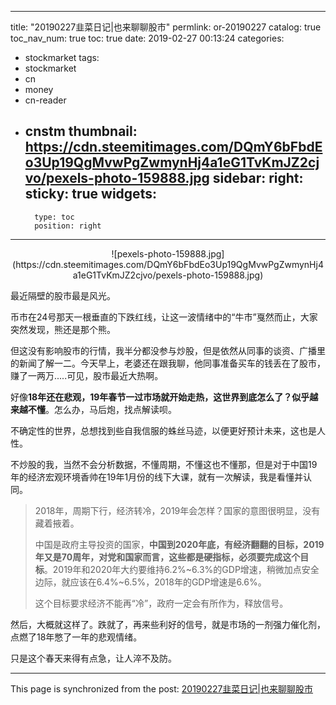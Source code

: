 
---
title: "20190227韭菜日记|也来聊聊股市"
permlink: or-20190227
catalog: true
toc_nav_num: true
toc: true
date: 2019-02-27 00:13:24
categories:
- stockmarket
tags:
- stockmarket
- cn
- money
- cn-reader
- cnstm
thumbnail: https://cdn.steemitimages.com/DQmY6bFbdEo3Up19QgMvwPgZwmynHj4a1eG1TvKmJZ2cjvo/pexels-photo-159888.jpg
sidebar:
    right:
        sticky: true
widgets:
    -
        type: toc
        position: right
---


<center>![pexels-photo-159888.jpg](https://cdn.steemitimages.com/DQmY6bFbdEo3Up19QgMvwPgZwmynHj4a1eG1TvKmJZ2cjvo/pexels-photo-159888.jpg)</center>

最近隔壁的股市最是风光。

币市在24号那天一根垂直的下跌红线，让这一波情绪中的“牛市”戛然而止，大家突然发现，熊还是那个熊。

但这没有影响股市的行情，我半分都没参与炒股，但是依然从同事的谈资、广播里的新闻了解一二。今天早上，老婆还在跟我聊，他同事准备买车的钱丢在了股市，赚了一两万.....可见，股市最近大热啊。

好像**18年还在悲观，19年春节一过市场就开始走热，这世界到底怎么了？似乎越来越不懂**。怎么办，马后炮，找点解读呗。

不确定性的世界，总想找到些自我信服的蛛丝马迹，以便更好预计未来，这也是人性。

不炒股的我，当然不会分析数据，不懂周期，不懂这也不懂那，但是对于中国19年的经济宏观环境香帅在19年1月份的线下大课，就有一次解读，我是看懂并认同。

 >2018年，周期下行，经济转冷，2019年会怎样？国家的意图很明显，没有藏着掖着。
 >
 >中国是政府主导投资的国家，**中国到2020年底，有经济翻翻的目标，2019年又是70周年，对党和国家而言，这些都是硬指标，必须要完成这个目标**。2019年和2020年大约要维持6.2%~6.3%的GDP增速，稍微加点安全边际，就应该在6.4%~6.5%，2018年的GDP增速是6.6%。
 >
 >这个目标要求经济不能再“冷”，政府一定会有所作为，释放信号。

然后，大概就这样了。跌就了，再来些利好的信号，就是市场的一剂强力催化剂，点燃了18年憋了一年的悲观情绪。

只是这个春天来得有点急，让人淬不及防。

- - -

This page is synchronized from the post: [20190227韭菜日记|也来聊聊股市](https://steemit.com/@yellowbird/or-20190227)
